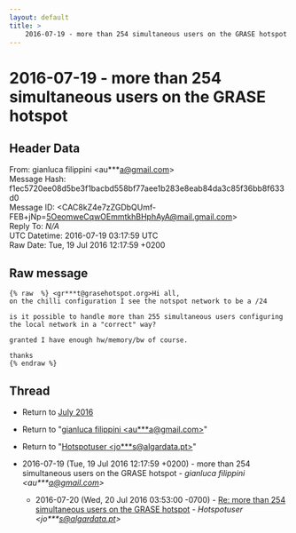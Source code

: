 ```yaml
---
layout: default
title: >
    2016-07-19 - more than 254 simultaneous users on the GRASE hotspot
---
```


# 2016-07-19 - more than 254 simultaneous users on the GRASE hotspot

## Header Data

From: gianluca filippini \<au***a@gmail.com\><br>
Message Hash: f1ec5720ee08d5be3f1bacbd558bf77aee1b283e8eab84da3c85f36bb8f633d0<br>
Message ID: \<CAC8kZ4e7zZGDbQUmf-FEB+jNp=5OeomweCqwOEmmtkhBHphAyA@mail.gmail.com\><br>
Reply To: _N/A_<br>
UTC Datetime: 2016-07-19 03:17:59 UTC<br>
Raw Date: Tue, 19 Jul 2016 12:17:59 +0200<br>

## Raw message

```
{% raw  %} <gr***t@grasehotspot.org>Hi all,
on the chilli configuration I see the notspot network to be a /24

is it possible to handle more than 255 simultaneous users configuring
the local network in a "correct" way?

granted I have enough hw/memory/bw of course.

thanks
{% endraw %}
```

## Thread

+ Return to [July 2016](/archive/2016/07)

+ Return to "[gianluca filippini <au***a<span>@</span>gmail.com>](/authors/au___a_at_gmail_com)"
+ Return to "[Hotspotuser <jo***s<span>@</span>algardata.pt>](/authors/jo___s_at_algardata_pt)"

+ 2016-07-19 (Tue, 19 Jul 2016 12:17:59 +0200) - more than 254 simultaneous users on the GRASE hotspot - _gianluca filippini \<au***a@gmail.com\>_
  + 2016-07-20 (Wed, 20 Jul 2016 03:53:00 -0700) - [Re: more than 254 simultaneous users on the GRASE hotspot](/archive/2016/07/f555acacbeda8201272c59b8ac34ae60240264960990a3776a99ea0a81f8ad80) - _Hotspotuser \<jo***s@algardata.pt\>_

